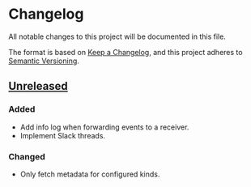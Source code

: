 # Changelog

All notable changes to this project will be documented in this file.

The format is based on [Keep a Changelog](https://keepachangelog.com/en/1.0.0/),
and this project adheres to [Semantic Versioning](https://semver.org/spec/v2.0.0.html).



## [Unreleased]

### Added

- Add info log when forwarding events to a receiver.
- Implement Slack threads.

### Changed

- Only fetch metadata for configured kinds.



[Unreleased]: https://github.com/giantswarm/kubernetes-event-exporter/tree/main
